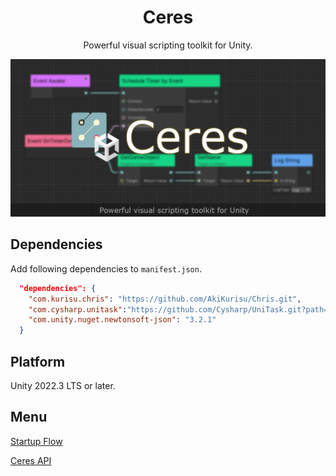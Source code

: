 <div align="center">

# Ceres
Powerful visual scripting toolkit for Unity.

![banner](resources/Images/ceres_banner.png)

</div>

## Dependencies

Add following dependencies to `manifest.json`.

```json
  "dependencies": {
    "com.kurisu.chris": "https://github.com/AkiKurisu/Chris.git",
    "com.cysharp.unitask":"https://github.com/Cysharp/UniTask.git?path=src/UniTask/Assets/Plugins/UniTask",
    "com.unity.nuget.newtonsoft-json": "3.2.1"
  }

```

## Platform

Unity 2022.3 LTS or later.

## Menu

[Startup Flow](https://akikurisu.github.io/Ceres/docs/flow_startup.html)

[Ceres API](https://akikurisu.github.io/Ceres/api/Ceres.Graph.Flow.html)